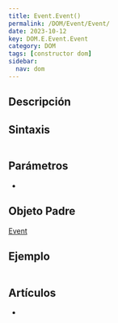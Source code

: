 ```yaml
---
title: Event.Event()
permalink: /DOM/Event/Event/
date: 2023-10-12
key: DOM.E.Event.Event
category: DOM
tags: [constructor dom]
sidebar:
  nav: dom
---
```


## Descripción


## Sintaxis


```javascript

```


## Parámetros

- 

## Objeto Padre


[Event](https://www.w3api.com/DOM/Event/)


## Ejemplo


```javascript

```


## Artículos

- 
